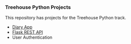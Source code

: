 ### Treehouse Python Projects

This repository has projects for the Treehouse Python track.

- [Diary App](https://github.com/khanmr/treehouse-python/tree/main/diary)
- [Flask REST API](https://github.com/khanmr/treehouse-python/tree/main/flaskrestapi)
- User Authentication